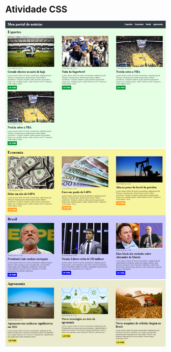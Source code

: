 # Atividade CSS

<img src="./imagens/esportes.png" alt="maquinas de colheitas">
<img src="./imagens/economia e brasil.png" alt="maquinas de colheitas">
<img src="./imagens/agronomia.png" alt="maquinas de colheitas">